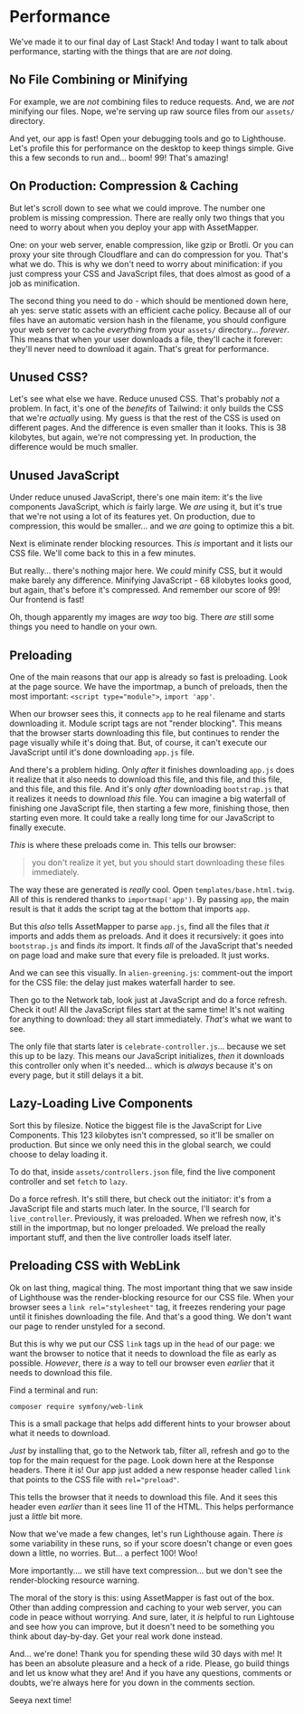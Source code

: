 # Performance

We've made it to our final day of Last Stack! And today I want to talk about
performance, starting with the things that are are *not* doing.

## No File Combining or Minifying

For example, we are *not* combining files to reduce requests. And, we are *not*
minifying our files. Nope, we're serving up raw source files from our `assets/`
directory.

And yet, our app is fast! Open your debugging tools and go to Lighthouse. Let's
profile this for performance on the desktop to keep things simple. Give this a few
seconds to run and... boom! 99! That's amazing!

## On Production: Compression & Caching

But let's scroll down to see what we could improve. The number one problem is missing
compression. There are really only two things that you need to worry about when you
deploy your app with AssetMapper.

One: on your web server, enable compression, like
gzip or Brotli. Or you can proxy your site through Cloudflare and can do compression
for you. That's what we do. This is why we don't need to worry about minification:
if you just compress your CSS and JavaScript files, that does almost as good of a
job as minification.

The second thing you need to do - which should be mentioned down here, ah yes:
serve static assets with an efficient cache policy. Because all of our files have
an automatic version hash in the filename, you should configure your web server to
cache *everything* from your `assets/` directory... *forever*. This means that when
your user downloads a file, they'll cache it forever: they'll never need to download
it again. That's great for performance.

## Unused CSS?

Let's see what else we have. Reduce unused CSS. That's probably *not* a problem.
In fact, it's one of the *benefits* of Tailwind: it only builds the CSS that we're
*actually* using. My guess is that the rest of the CSS is used on different pages.
And the difference is even smaller than it looks. This is 38 kilobytes, but again,
we're not compressing yet. In production, the difference would be much smaller.

## Unused JavaScript

Under reduce unused JavaScript, there's one main item: it's the live components
JavaScript, which *is* fairly large. We *are* using it, but it's true that we're
not using a lot of its features yet. On production, due to compression, this would
be smaller... and we *are* going to optimize this a bit.

Next is eliminate render blocking resources. This *is* important and it lists our
CSS file. We'll come back to this in a few minutes.

But really... there's nothing major here. We *could* minify CSS, but it would make
barely any difference. Minifying JavaScript - 68 kilobytes looks good, but again,
that's before it's compressed. And remember our score of 99! Our frontend is fast!

Oh, though apparently my images are *way* too big. There *are* still some things
you need to handle on your own.

## Preloading

One of the main reasons that our app is already so fast is preloading. Look
at the page source. We have the importmap, a bunch of preloads, then the most
important: `<script type="module">`, `import 'app'`.

When our browser sees this, it connects `app` to he real filename and starts
downloading it. Module script tags are not "render blocking". This means that
the browser starts downloading this file, but continues to render the page visually
while it's doing that. But, of course, it can't execute our JavaScript until it's
done downloading `app.js` file.

And there's a problem hiding. Only *after* it finishes downloading `app.js` does
it realize that it also needs to download this file, and this file, and this file, and
this file, and this file. And it's only *after* downloading `bootstrap.js` that it
realizes it needs to download *this* file. You can imagine a big waterfall of
finishing one JavaScript file, then starting a few more, finishing those, then
starting even more. It could take a really long time for our JavaScript to finally
execute.

*This* is where these preloads come in. This tells our browser:

> you don't realize it yet, but you should start downloading these files immediately.

The way these are generated is *really* cool. Open `templates/base.html.twig`. All
of this is rendered thanks to `importmap('app')`. By passing `app`, the main
result is that it adds the script tag at the bottom that imports `app`.

But this *also* tells AssetMapper to parse `app.js`, find all the files that *it*
imports and adds them as preloads. And it does it recursively: it goes into
`bootstrap.js` and finds *its* import. It finds *all* of the JavaScript that's
needed on page load and make sure that every file is preloaded. It just works.

And we can see this visually. In `alien-greening.js`: comment-out the import for
the CSS file: the delay just makes waterfall harder to see.

Then go to the Network tab, look just at JavaScript and do a force refresh.
Check it out! All the JavaScript files start at the same time! It's not waiting for
anything to download: they all start immediately. *That's* what we want to see.

The only file that starts later is `celebrate-controller.js`... because we set
this up to be lazy. This means our JavaScript initializes, *then* it downloads
this controller only when it's needed... which is *always* because it's on every
page, but it still delays it a bit.

## Lazy-Loading Live Components

Sort this by filesize. Notice the biggest file is the JavaScript for Live Components.
This 123 kilobytes isn't compressed, so it'll be smaller on production. But since
we only need this in the global search, we could choose to delay loading it.

To do that, inside `assets/controllers.json` file, find the live component controller
and set `fetch` to `lazy`.

Do a force refresh. It's still there, but check out the initiator: it's from
a JavaScript file and starts much later. In the source, I'll search for
`live_controller`. Previously, it was preloaded. When we refresh now, it's still
in the importmap, but no longer preloaded. We preload the really important stuff,
and then the live controller loads itself later.

## Preloading CSS with WebLink

Ok on last thing, magical thing. The most important thing that we saw inside of
Lighthouse was the render-blocking resource for our CSS file. When your browser
sees a `link rel="stylesheet"` tag, it freezes rendering your page until it finishes
downloading the file. And that's a good thing. We don't want our page to render
unstyled for a second.

But this is why we put our CSS `link` tags up in the `head` of our page: we want
the browser to notice that it needs to download the file as early as possible.
*However*, there *is* a way to tell our browser even *earlier* that it needs to
download this file.

Find a terminal and run:

```terminal
composer require symfony/web-link
```

This is a small package that helps add different hints to your browser about what
it needs to download.

*Just* by installing that, go to the Network tab, filter all, refresh and go to the
top for the main request for the page. Look down here at the Response headers.
There it is! Our app just added a new response header called `link` that points to
the CSS file with `rel="preload"`.

This tells the browser that it needs to download this file. And it sees this header
even *earlier* than it sees line 11 of the HTML. This helps performance just a
*little* bit more.

Now that we've made a few changes, let's run Lighthouse again. There *is* some
variability in these runs, so if your score doesn't change or even goes down
a little, no worries. But... a perfect 100! Woo!

More importantly.... we still have text compression... but we don't see the
render-blocking resource warning.

The moral of the story is this: using AssetMapper is fast out of the box. Other
than adding compression and caching to your web server, you can code in peace
without worrying. And sure, later, it *is* helpful to run Lightouse and see how
you can improve, but it doesn't need to be something you think about day-by-day.
Get your real work done instead.

And... we're done! Thank you for spending these wild 30 days with me! It has been
an absolute pleasure and a heck of a ride. Please, go build things and let us
know what they are! And if you have any questions, comments or doubts, we're
always here for you down in the comments section.

Seeya next time!
